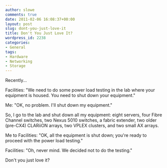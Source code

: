 ```yaml
---
author: slowe
comments: true
date: 2011-02-06 16:08:37+00:00
layout: post
slug: dont-you-just-love-it
title: Don't You Just Love It?
wordpress_id: 2238
categories:
- General
tags:
- Hardware
- Networking
- Storage
---
```


Recently...

Facilities: "We need to do some power load testing in the lab where your equipment is housed. You need to shut down your equipment."

Me: "OK, no problem. I'll shut down my equipment."

So, I go to the lab and shut down all my equipment: eight servers, four Fibre Channel switches, two Nexus 5010 switches, a fabric extender, two older (pre-CX4) CLARiiON arrays, two VPLEX clusters, and two small AX arrays.

Me to Facilities: "OK, all the equipment is shut down; you're ready to proceed with the power load testing."

Facilities: "Oh, never mind. We decided not to do the testing."

Don't you just love it?
